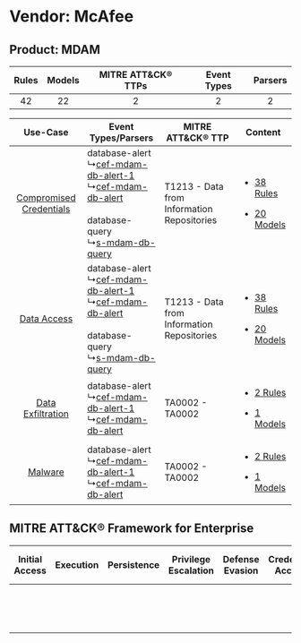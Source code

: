 Vendor: McAfee
==============
Product: MDAM
-------------
| Rules | Models | MITRE ATT&CK® TTPs | Event Types | Parsers |
|:-----:|:------:|:------------------:|:-----------:|:-------:|
|  42   |   22   |         2          |      2      |    2    |

|    Use-Case    | Event Types/Parsers    | MITRE ATT&CK® TTP    | Content    |
|:----:| ---- | ---- | ---- |
| [Compromised Credentials](../../../UseCases/uc_compromised_credentials.md) |  database-alert<br> ↳[cef-mdam-db-alert-1](Ps/pC_cefmdamdbalert1.md)<br> ↳[cef-mdam-db-alert](Ps/pC_cefmdamdbalert.md)<br><br> database-query<br> ↳[s-mdam-db-query](Ps/pC_smdamdbquery.md)<br> | T1213 - Data from Information Repositories<br> | [<ul><li>38 Rules</li></ul><ul><li>20 Models</li></ul>](RM/r_m_mcafee_mdam_Compromised_Credentials.md) |
|    [Data Access](../../../UseCases/uc_data_access.md)    |  database-alert<br> ↳[cef-mdam-db-alert-1](Ps/pC_cefmdamdbalert1.md)<br> ↳[cef-mdam-db-alert](Ps/pC_cefmdamdbalert.md)<br><br> database-query<br> ↳[s-mdam-db-query](Ps/pC_smdamdbquery.md)<br> | T1213 - Data from Information Repositories<br> | [<ul><li>38 Rules</li></ul><ul><li>20 Models</li></ul>](RM/r_m_mcafee_mdam_Data_Access.md)    |
|       [Data Exfiltration](../../../UseCases/uc_data_exfiltration.md)       |  database-alert<br> ↳[cef-mdam-db-alert-1](Ps/pC_cefmdamdbalert1.md)<br> ↳[cef-mdam-db-alert](Ps/pC_cefmdamdbalert.md)<br>    | TA0002 - TA0002<br>    | [<ul><li>2 Rules</li></ul><ul><li>1 Models</li></ul>](RM/r_m_mcafee_mdam_Data_Exfiltration.md)         |
|    [Malware](../../../UseCases/uc_malware.md)    |  database-alert<br> ↳[cef-mdam-db-alert-1](Ps/pC_cefmdamdbalert1.md)<br> ↳[cef-mdam-db-alert](Ps/pC_cefmdamdbalert.md)<br>    | TA0002 - TA0002<br>    | [<ul><li>2 Rules</li></ul><ul><li>1 Models</li></ul>](RM/r_m_mcafee_mdam_Malware.md)    |

MITRE ATT&CK® Framework for Enterprise
--------------------------------------
| Initial Access | Execution | Persistence | Privilege Escalation | Defense Evasion | Credential Access | Discovery | Lateral Movement | Collection                                                                              | Command and Control | Exfiltration | Impact |
| -------------- | --------- | ----------- | -------------------- | --------------- | ----------------- | --------- | ---------------- | --------------------------------------------------------------------------------------- | ------------------- | ------------ | ------ |
|                |           |             |                      |                 |                   |           |                  | [Data from Information Repositories](https://attack.mitre.org/techniques/T1213)<br><br> |                     |              |        |